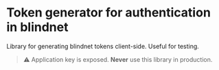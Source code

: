 # Token generator for authentication in blindnet

Library for generating blindnet tokens client-side. Useful for testing.  

> :warning: Application key is exposed. **Never** use this library in production.
